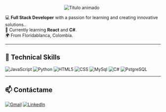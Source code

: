 <p align="center">
    <img src="https://readme-typing-svg.demolab.com?font=Fira+Code&size=30&duration=3000&pause=500&color=FF69B4&center=true&vCenter=true&width=800&lines=%C2%A1Hola+Mundo%21+%F0%9F%91%8B%F0%9F%8F%BB;I'm+Sheyla+Samur+Rojas+%F0%9F%91%A9%F0%9F%8F%BB%E2%80%8D%F0%9F%92%BB;Desarrollador+FullStack+%F0%9F%92%BB%F0%9F%93%A6;Desde+Bucaramanga+%F0%9F%8C%8D%F0%9F%97%BA;Aprendizaje+continuo+%F0%9F%93%9A%F0%9F%94%97" alt="Título animado" />   </p>
</p>

💻 **Full Stack Developer** with a passion for learning and creating innovative solutions..  
🚀 Currently learning **React** and **C#**.  
🌍 From Floridablanca, Colombia.  

---

## 🚀 Technical Skills
![JavaScript](https://img.shields.io/badge/-JavaScript-F7DF1E?style=flat&logo=javascript&logoColor=000)
![Python](https://img.shields.io/badge/-Python-3776AB?style=flat&logo=python&logoColor=fff)
![HTML5](https://img.shields.io/badge/-HTML5-E34F26?style=flat&logo=html5&logoColor=fff)
![CSS](https://img.shields.io/badge/-CSS3-1572B6?style=flat&logo=css3&logoColor=fff)
![MySql](https://img.shields.io/badge/-MySQL-4479A1?style=flat&logo=mysql&logoColor=fff)
![C#](https://img.shields.io/badge/-C%23-239120?style=flat&logo=c-sharp&logoColor=fff)
![PstgreSQL](https://img.shields.io/badge/-PostgreSQL-4169E1?style=flat&logo=postgresql&logoColor=fff)


---


## 📫 Contáctame
[![Gmail](https://img.shields.io/badge/-Gmail-D14836?style=flat&logo=gmail&logoColor=fff)](mailto:sheyrojas08@gmail.com)
[![LinkedIn](https://img.shields.io/badge/-LinkedIn-0A66C2?style=flat&logo=linkedin&logoColor=fff)](https://www.linkedin.com/in/sheyla-samur-30a341174?utm_source=share&utm_campaign=share_via&utm_content=profile&utm_medium=android_app)
